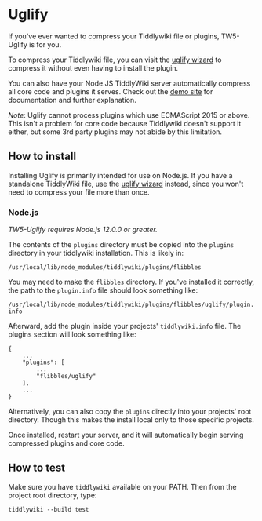 # Uglify

If you've ever wanted to compress your Tiddlywiki file or plugins, TW5-Uglify is for you. 

To compress your Tiddlywiki file, you can visit the [uglify wizard](https://flibbles.github.io/tw5-uglify/uglified.html) to compress it without even having to install the plugin.

You can also have your Node.JS TiddlyWiki server automatically compress all core code and plugins it serves. Check out the [demo site](https://flibbles.github.io/tw5-uglify/) for documentation and further explanation.

_Note_: Uglify cannot process plugins which use ECMAScript 2015 or above. This isn't a problem for core code because Tiddlywiki doesn't support it either, but some 3rd party plugins may not abide by this limitation.

## How to install

Installing Uglify is primarily intended for use on Node.js. If you have a standalone TiddlyWiki file, use the [uglify wizard](https://flibbles.github.io/tw5-uglify/uglified.html) instead, since you won't need to compress your file more than once.

### Node.js

_TW5-Uglify requires Node.js 12.0.0 or greater._

The contents of the `plugins` directory must be copied into the `plugins` directory in your tiddlywiki installation. This is likely in:

`/usr/local/lib/node_modules/tiddlywiki/plugins/flibbles`

You may need to make the `flibbles` directory. If you've installed it correctly, the path to the `plugin.info` file should look something like:

`/usr/local/lib/node_modules/tiddlywiki/plugins/flibbles/uglify/plugin.info`

Afterward, add the plugin inside your projects' `tiddlywiki.info` file.
The plugins section will look something like:
```
{
	...
	"plugins": [
		...
		"flibbles/uglify"
	],
	...
}
```

Alternatively, you can also copy the `plugins` directly into your projects'
root directory. Though this makes the install local only to those specific
projects.

Once installed, restart your server, and it will automatically begin serving compressed plugins and core code.

## How to test

Make sure you have `tiddlywiki` available on your PATH. Then from the project root directory, type:

`tiddlywiki --build test`
